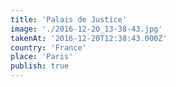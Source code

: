 ```yaml
---
title: 'Palais de Justice'
image: './2016-12-20_13-38-43.jpg'
takenAt: '2016-12-20T12:38:43.000Z'
country: 'France'
place: 'Paris'
publish: true
---
```

